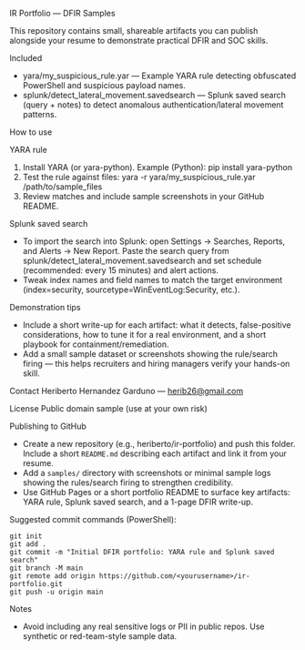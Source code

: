 IR Portfolio — DFIR Samples

This repository contains small, shareable artifacts you can publish alongside your resume to demonstrate practical DFIR and SOC skills.

Included
- yara/my_suspicious_rule.yar — Example YARA rule detecting obfuscated PowerShell and suspicious payload names.
- splunk/detect_lateral_movement.savedsearch — Splunk saved search (query + notes) to detect anomalous authentication/lateral movement patterns.

How to use

YARA rule
1. Install YARA (or yara-python). Example (Python): pip install yara-python
2. Test the rule against files: yara -r yara/my_suspicious_rule.yar /path/to/sample_files
3. Review matches and include sample screenshots in your GitHub README.

Splunk saved search
- To import the search into Splunk: open Settings → Searches, Reports, and Alerts → New Report. Paste the search query from splunk/detect_lateral_movement.savedsearch and set schedule (recommended: every 15 minutes) and alert actions.
- Tweak index names and field names to match the target environment (index=security, sourcetype=WinEventLog:Security, etc.).

Demonstration tips
- Include a short write-up for each artifact: what it detects, false-positive considerations, how to tune it for a real environment, and a short playbook for containment/remediation.
- Add a small sample dataset or screenshots showing the rule/search firing — this helps recruiters and hiring managers verify your hands-on skill.

Contact
Heriberto Hernandez Garduno — herib26@gmail.com

License
Public domain sample (use at your own risk)

Publishing to GitHub
- Create a new repository (e.g., heriberto/ir-portfolio) and push this folder. Include a short `README.md` describing each artifact and link it from your resume.
- Add a `samples/` directory with screenshots or minimal sample logs showing the rules/search firing to strengthen credibility.
- Use GitHub Pages or a short portfolio README to surface key artifacts: YARA rule, Splunk saved search, and a 1-page DFIR write-up.

Suggested commit commands (PowerShell):
```
git init
git add .
git commit -m "Initial DFIR portfolio: YARA rule and Splunk saved search"
git branch -M main
git remote add origin https://github.com/<yourusername>/ir-portfolio.git
git push -u origin main
```

Notes
- Avoid including any real sensitive logs or PII in public repos. Use synthetic or red-team-style sample data.